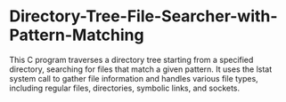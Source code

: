 # Directory-Tree-File-Searcher-with-Pattern-Matching
This C program traverses a directory tree starting from a specified directory, searching for files that match a given pattern. It uses the lstat system call to gather file information and handles various file types, including regular files, directories, symbolic links, and sockets.
